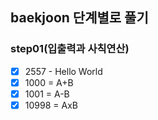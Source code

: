 ## baekjoon 단계별로 풀기

### step01(입출력과 사칙연산)

- [x] 2557 - Hello World
- [x] 1000 = A+B
- [x] 1001 = A-B
- [x] 10998 = AxB
